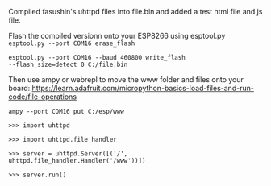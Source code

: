 Compiled fasushin's uhttpd files into file.bin and added a test html file and js file. 

Flash the compiled versionn onto your ESP8266 using esptool.py
<code>esptool.py --port COM16 erase_flash</code>

<code>esptool.py --port COM16 --baud 460800 write_flash --flash_size=detect 0 C:/file.bin</code>

Then use ampy or webrepl to move the www folder and files onto your board: https://learn.adafruit.com/micropython-basics-load-files-and-run-code/file-operations

<code>ampy --port COM16 put C:/esp/www</code>



<code>>>> import uhttpd</code>

<code>>>> import uhttpd.file_handler</code>

<code>>>> server = uhttpd.Server([('/', uhttpd.file_handler.Handler('/www'))])</code>

<code>>>> server.run()</code>

